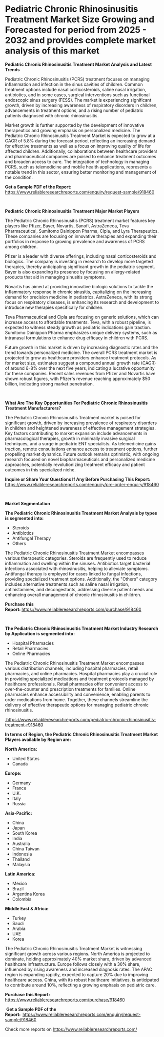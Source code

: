 <p><h1>Pediatric Chronic Rhinosinusitis Treatment Market Size Growing and Forecasted for period from 2025 - 2032 and provides complete market analysis of this market</h1></p><p><strong>Pediatric Chronic Rhinosinusitis Treatment Market Analysis and Latest Trends</strong></p>
<p><p>Pediatric Chronic Rhinosinusitis (PCRS) treatment focuses on managing inflammation and infection in the sinus cavities of children. Common treatment options include nasal corticosteroids, saline nasal irrigation, antibiotics, and in some cases, surgical interventions such as functional endoscopic sinus surgery (FESS). The market is experiencing significant growth, driven by increasing awareness of respiratory disorders in children, advancements in treatment options, and a rising number of pediatric patients diagnosed with chronic rhinosinusitis.</p><p>Market growth is further supported by the development of innovative therapeutics and growing emphasis on personalized medicine. The Pediatric Chronic Rhinosinusitis Treatment Market is expected to grow at a CAGR of 5.8% during the forecast period, reflecting an increasing demand for effective treatments as well as a focus on improving quality of life for affected children. Additionally, collaborations between healthcare providers and pharmaceutical companies are poised to enhance treatment outcomes and broaden access to care. The integration of technology in managing PCRS, such as telemedicine and mobile health applications, represents a notable trend in this sector, ensuring better monitoring and management of the condition.</p></p>
<p><strong>Get a Sample PDF of the Report:&nbsp;</strong> <a href="https://www.reliableresearchreports.com/enquiry/request-sample/918460?utm_campaign=1674&utm_medium=2&utm_source=Github&utm_content=ia&utm_term=07032025&utm_id=pediatric-chronic-rhinosinusitis-treatment">https://www.reliableresearchreports.com/enquiry/request-sample/918460</a></p>
<p>&nbsp;</p>
<p><strong>Pediatric Chronic Rhinosinusitis Treatment Major Market Players</strong></p>
<p><p>The Pediatric Chronic Rhinosinusitis (PCRS) treatment market features key players like Pfizer, Bayer, Novartis, Sanofi, AstraZeneca, Teva Pharmaceutical, Sumitomo Dainippon Pharma, Cipla, and Lyra Therapeutics. These companies are focusing on innovative therapies and expanding their portfolios in response to growing prevalence and awareness of PCRS among children.</p><p>Pfizer is a leader with diverse offerings, including nasal corticosteroids and biologics. The company is investing in research to develop more targeted therapies, thereby anticipating significant growth in the pediatric segment. Bayer is also expanding its presence by focusing on allergy-related products that aid in managing sinusitis symptoms. </p><p>Novartis has aimed at providing innovative biologic solutions to tackle the inflammatory response in chronic sinusitis, capitalizing on the increasing demand for precision medicine in pediatrics. AstraZeneca, with its strong focus on respiratory diseases, is enhancing its research and development to introduce new therapies specifically for children.</p><p>Teva Pharmaceutical and Cipla are focusing on generic solutions, which can increase access to affordable treatments. Teva, with a robust pipeline, is expected to witness steady growth as pediatric indications gain traction. Sumitomo Dainippon Pharma emphasizes unique delivery systems, such as intranasal formulations to enhance drug efficacy in children with PCRS.</p><p>Future growth in this market is driven by increasing diagnostic rates and the trend towards personalized medicine. The overall PCRS treatment market is projected to grow as healthcare providers enhance treatment protocols. As for market size, estimates suggest a compound annual growth rate (CAGR) of around 6-8% over the next five years, indicating a lucrative opportunity for these companies. Recent sales revenues from Pfizer and Novartis have shown robust figures, with Pfizer's revenue reaching approximately $50 billion, indicating strong market penetration.</p></p>
<p>&nbsp;</p>
<p><strong>What Are The Key Opportunities For Pediatric Chronic Rhinosinusitis Treatment Manufacturers?</strong></p>
<p><p>The Pediatric Chronic Rhinosinusitis Treatment market is poised for significant growth, driven by increasing prevalence of respiratory disorders in children and heightened awareness of effective management strategies. Key factors contributing to market expansion include advancements in pharmacological therapies, growth in minimally invasive surgical techniques, and a surge in pediatric ENT specialists. As telemedicine gains traction, remote consultations enhance access to treatment options, further propelling market dynamics. Future outlook remains optimistic, with ongoing research focused on novel biopharmaceuticals and personalized medicine approaches, potentially revolutionizing treatment efficacy and patient outcomes in this specialized niche.</p></p>
<p><strong>Inquire or Share Your Questions If Any Before Purchasing This Report:</strong> <a href="https://www.reliableresearchreports.com/enquiry/pre-order-enquiry/918460?utm_campaign=1674&utm_medium=2&utm_source=Github&utm_content=ia&utm_term=07032025&utm_id=pediatric-chronic-rhinosinusitis-treatment">https://www.reliableresearchreports.com/enquiry/pre-order-enquiry/918460</a></p>
<p>&nbsp;</p>
<p><strong>Market Segmentation</strong></p>
<p><strong>The Pediatric Chronic Rhinosinusitis Treatment Market Analysis by types is segmented into:</strong></p>
<p><ul><li>Steroids</li><li>Antibiotics</li><li>Antifungal Therapy</li><li>Others</li></ul></p>
<p><p>The Pediatric Chronic Rhinosinusitis Treatment Market encompasses various therapeutic categories. Steroids are frequently used to reduce inflammation and swelling within the sinuses. Antibiotics target bacterial infections associated with rhinosinusitis, helping to alleviate symptoms. Antifungal therapy is employed for cases linked to fungal infections, providing specialized treatment options. Additionally, the "Others" category includes alternative treatments such as saline nasal irrigation, antihistamines, and decongestants, addressing diverse patient needs and enhancing overall management of chronic rhinosinusitis in children.</p></p>
<p><strong>Purchase this Report:&nbsp;</strong><a href="https://www.reliableresearchreports.com/purchase/918460?utm_campaign=1674&utm_medium=2&utm_source=Github&utm_content=ia&utm_term=07032025&utm_id=pediatric-chronic-rhinosinusitis-treatment">https://www.reliableresearchreports.com/purchase/918460</a></p>
<p>&nbsp;</p>
<p><strong>The Pediatric Chronic Rhinosinusitis Treatment Market Industry Research by Application is segmented into:</strong></p>
<p><ul><li>Hospital Pharmacies</li><li>Retail Pharmacies</li><li>Online Pharmacies</li></ul></p>
<p><p>The Pediatric Chronic Rhinosinusitis Treatment Market encompasses various distribution channels, including hospital pharmacies, retail pharmacies, and online pharmacies. Hospital pharmacies play a crucial role in providing specialized medications and treatment protocols managed by healthcare professionals. Retail pharmacies offer convenient access to over-the-counter and prescription treatments for families. Online pharmacies enhance accessibility and convenience, enabling parents to order medications from home. Together, these channels streamline the delivery of effective therapeutic options for managing pediatric chronic rhinosinusitis.</p></p>
<p><a href="https://www.reliableresearchreports.com/pediatric-chronic-rhinosinusitis-treatment-r918460?utm_campaign=1674&utm_medium=2&utm_source=Github&utm_content=ia&utm_term=07032025&utm_id=pediatric-chronic-rhinosinusitis-treatment">&nbsp;https://www.reliableresearchreports.com/pediatric-chronic-rhinosinusitis-treatment-r918460</a></p>
<p><strong>In terms of Region, the Pediatric Chronic Rhinosinusitis Treatment Market Players available by Region are:</strong></p>
<p>
    <p> <strong> North America: </strong>
        <ul>
            <li>United States</li>
            <li>Canada</li>
        </ul>
        </p> 
    <p> <strong> Europe: </strong>
        <ul>
            <li>Germany</li>
            <li>France</li>
            <li>U.K.</li>
            <li>Italy</li>
            <li>Russia</li>
        </ul>
        </p> 
    <p> <strong> Asia-Pacific: </strong>
        <ul>
            <li>China</li>
            <li>Japan</li>
            <li>South Korea</li>
            <li>India</li>
            <li>Australia</li>
            <li>China Taiwan</li>
            <li>Indonesia</li>
            <li>Thailand</li>
            <li>Malaysia</li>
        </ul>
        </p> 
    <p> <strong> Latin America: </strong>
        <ul>
            <li>Mexico</li>
            <li>Brazil</li>
            <li>Argentina Korea</li>
            <li>Colombia</li>
        </ul>
        </p> 
    <p> <strong> Middle East & Africa: </strong>
        <ul>
            <li>Turkey</li>
            <li>Saudi</li>
            <li>Arabia</li>
            <li>UAE</li>
            <li>Korea</li>
        </ul>
    </p>
    </p>
<p><p>The Pediatric Chronic Rhinosinusitis Treatment Market is witnessing significant growth across various regions. North America is projected to dominate, holding approximately 40% market share, driven by advanced healthcare infrastructure. Europe follows closely with a 30% share, influenced by rising awareness and increased diagnosis rates. The APAC region is expanding rapidly, expected to capture 20% due to improving healthcare access. China, with its robust healthcare initiatives, is anticipated to contribute around 10%, reflecting a growing emphasis on pediatric care.</p></p>
<p><strong>Purchase this Report: </strong><a href="https://www.reliableresearchreports.com/purchase/918460?utm_campaign=1674&utm_medium=2&utm_source=Github&utm_content=ia&utm_term=07032025&utm_id=pediatric-chronic-rhinosinusitis-treatment">https://www.reliableresearchreports.com/purchase/918460</a></p>
<p>&nbsp;<strong>Get a Sample PDF of the Report:&nbsp;&nbsp;</strong><a href="https://www.reliableresearchreports.com/enquiry/request-sample/918460?utm_campaign=1674&utm_medium=2&utm_source=Github&utm_content=ia&utm_term=07032025&utm_id=pediatric-chronic-rhinosinusitis-treatment">https://www.reliableresearchreports.com/enquiry/request-sample/918460</a></p>
<p><strong></strong></p>
<p>Check more reports on <a href="https://www.reliableresearchreports.com/?utm_campaign=1674&utm_medium=2&utm_source=Github&utm_content=ia&utm_term=07032025&utm_id=pediatric-chronic-rhinosinusitis-treatment">https://www.reliableresearchreports.com/</a></p>